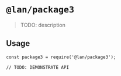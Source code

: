 # `@lan/package3`

> TODO: description

## Usage

```
const package3 = require('@lan/package3');

// TODO: DEMONSTRATE API
```
